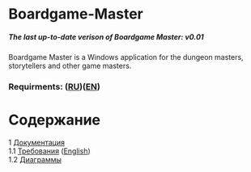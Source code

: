 # Boardgame-Master

##### The last up-to-date verison of Boardgame Master: v0.01
Boardgame Master is a Windows application for the dungeon masters, storytellers and other game masters.
### Requirments: ([RU](https://github.com/Kiruga/Boardgame-Master/blob/master/Documentation/RequirementsRU.md))([EN](https://github.com/Kiruga/Boardgame-Master/blob/master/Documentation/RequirementsEN.md))

# Содержание
1 [Документация](Documentation)  
1.1 [Требования](https://github.com/Kiruga/Boardgame-Master/blob/master/Documentation/RequirementsRU.md) ([English](https://github.com/Kiruga/Boardgame-Master/blob/master/Documentation/RequirementsEN.md))  
1.2 [Диаграммы](https://github.com/Kiruga/Boardgame-Master/blob/master/Documentation/Diagrams/Diagrams.md)  
